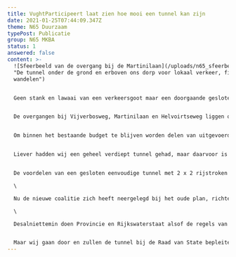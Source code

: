 ```yaml
---
title: VughtParticipeert laat zien hoe mooi een tunnel kan zijn
date: 2021-01-25T07:44:09.347Z
theme: N65 Duurzaam
typePost: Publicatie
group: N65 MKBA
status: 1
answered: false
content: >-
  ![Sfeerbeeld van de overgang bij de Martinilaan](/uploads/n65_sfeerbeeld.jpg
  "De tunnel onder de grond en erboven ons dorp voor lokaal verkeer, fietsers en
  wandelen")


  Geen stank en lawaai van een verkeersgoot maar een doorgaande gesloten tunnel. Het doorgaand verkeer wordt gescheiden, gaat direct onder de grond en wij krijgen ons dorp terug. Ruimte voor lokaal verkeer, fietsers en wandelaars, gezond en veilig voor ons en onze kinderen. Bijgaand sfeerbeeld geeft een indruk van hoe het ook kan, we moeten het gewoon willen. 


  De overgangen bij Vijverbosweg, Martinilaan en Helvoirtseweg liggen op maaiveld niveau en worden niet gecombineerd met op- of afritten naar de N65. Gewoon dorpse kruisingen zonder gevaarlijke ovondes en een hooggelegen smalle brug. 


  Om binnen het bestaande budget te blijven worden delen van uitgevoerd als landtunnel: een geheel gesloten tunnelbuis zodat er geen overlast is van stank of lawaai. De ruimte erop is voor wandelaars, de ruimte ernaast voor lokaal verkeer zoals bewoners en fietsers.


  Liever hadden wij een geheel verdiept tunnel gehad, maar daarvoor is (nog) geen budget. Maar laat 1 ding duidelijk zijn: ook als gedeeltelijke landtunnel is dit voorstel 100 keer beter dan de verkeersgoot. De ruimte boven N65 is weer van ons.


  De voordelen van een gesloten eenvoudige tunnel met 2 x 2 rijstroken zijn enorm: géén geluidshinder en luchtvervuiling, scheiding van doorgaand en lokaal verkeer, én niet het minst ook een volledige aansluiting bij de J.F. Kennedylaan-Helvoirtseweg, zodat het lokale wegennet niet belast wordt. Aanvullende kosten nodig voor aanpassing van de Helvoirtseweg en andere wegen in woonwijken zijn dus overbodig anders dan het geval is in het VKA+ plan. Deze kosten spaart de gemeente uit.\

  \

  Nu de nieuwe coalitie zich heeft neergelegd bij het oude plan, richten wij ons met inwoners op de Raad van State. 31 Beroepsprocedures laten zien hoeveel onvrede er is onder inwoners en bedrijven. Uit diverse zaken blijkt gebrek aan participatie, misleiding, onbehoorlijk bestuur en kortzichtigheid. De Raad van State zal hierover een beslissing moeten nemen, tot dan is niets zeker.\

  \

  Desalniettemin doen Provincie en Rijkswaterstaat alsof de regels van onze samenleving voor hen niet gelden en denderen door met de aanbesteding van dit project. Daarmee intimideren zij onze gemeenteraad en maken zij veel kosten die bij een afwijzing door de Raad van State direct moeten worden afgeschreven.


  Maar wij gaan door en zullen de tunnel bij de Raad van State bepleiten. Help ons daarbij en steun ons met uw lidmaatschap en donatie voor verkeersveiligheidsonderzoeken die onze zaak bij de Raad van State versterken.
---
```

